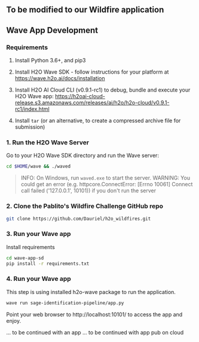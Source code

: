## To be modified to our Wildfire application

## Wave App Development

### Requirements

1. Install Python 3.6+, and pip3

2. Install H2O Wave SDK - follow instructions for your platform at https://wave.h2o.ai/docs/installation

3. Install H2O AI Cloud CLI (v0.9.1-rc1) to debug, bundle and execute your H2O Wave app: 
   https://h2oai-cloud-release.s3.amazonaws.com/releases/ai/h2o/h2o-cloud/v0.9.1-rc1/index.html

4. Install `tar` (or an alternative, to create a compressed archive file for submission)

### 1. Run the H2O Wave Server

Go to your H2O Wave SDK directory and run the Wave server:

```bash
cd $HOME/wave && ./waved
```
> INFO: On Windows, run `waved.exe` to start the server.
> WARNING: You could get an error (e.g. httpcore.ConnectError: [Errno 10061] Connect call failed ('127.0.0.1', 10101)) if you don't run the server



### 2. Clone the Pablito's Wildfire Challenge GitHub repo

```bash
git clone https://github.com/Dauriel/h2o_wildfires.git
```

### 3. Run your Wave app

Install requirements

```bash
cd wave-app-sd
pip install -r requirements.txt
```

### 4. Run your Wave app

This step is using installed h2o-wave package to run the application.

```bash
wave run sage-identification-pipeline/app.py
```

Point your web browser to http://localhost:10101/ to access the app and enjoy.

... to be continued with an app
... to be continued with app pub on cloud
